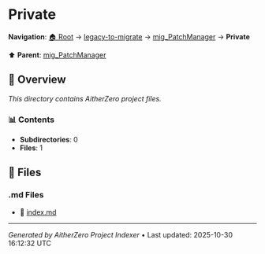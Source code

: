 # Private

**Navigation**: [🏠 Root](../../../index.md) → [legacy-to-migrate](../../index.md) → [mig_PatchManager](../index.md) → **Private**

⬆️ **Parent**: [mig_PatchManager](../index.md)

## 📖 Overview

*This directory contains AitherZero project files.*

### 📊 Contents

- **Subdirectories**: 0
- **Files**: 1

## 📄 Files

### .md Files

- 📝 [index.md](./index.md)

---

*Generated by AitherZero Project Indexer* • Last updated: 2025-10-30 16:12:32 UTC

